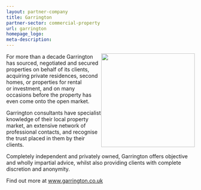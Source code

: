 ```yaml
---
layout: partner-company
title: Garrington
partner-sector: commercial-property
url: garrington
homepage_logo:
meta-description:
---
```


<p><img alt="" src="//images-investessex.firebaseapp.com/about/Garrington_RGB_250px.jpg" style="float:right; height:250px; width:250px" />For more than a decade Garrington has sourced, negotiated and secured properties on behalf of its clients, acquiring private residences, second homes, or properties for rental or&nbsp;investment, and on many occasions before the property has even come onto the open market.</p><p>Garrington consultants have specialist knowledge of their local property market, an extensive network of professional contacts, and recognise the trust placed in them by their clients.</p><p>Completely independent and privately owned, Garrington offers objective and wholly impartial advice, whilst also providing clients with complete discretion and anonymity.</p><p>Find out more at&nbsp;<a href="http://www.garrington.co.uk" target="_blank">www.garrington.co.uk</a></p>